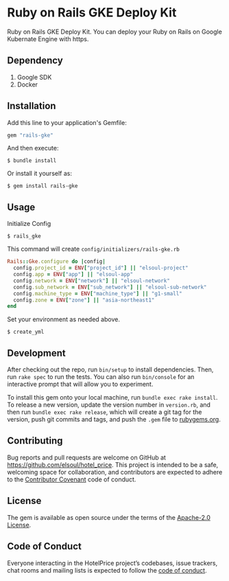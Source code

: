 # Ruby on Rails GKE Deploy Kit

Ruby on Rails GKE Deploy Kit. You can deploy your Ruby on Rails on Google Kubernate Engine with https.
## Dependency

1. Google SDK
2. Docker

## Installation

Add this line to your application's Gemfile:

```ruby
gem "rails-gke"
```

And then execute:

    $ bundle install

Or install it yourself as:

    $ gem install rails-gke

## Usage
Initialize Config

    $ rails_gke

This command will create `config/initializers/rails-gke.rb`

```ruby
Rails::Gke.configure do |config|
  config.project_id = ENV["project_id"] || "elsoul-project"
  config.app = ENV["app"] || "elsoul-app"
  config.network = ENV["network"] || "elsoul-network"
  config.sub_network = ENV["sub_network"] || "elsoul-sub-network"
  config.machine_type = ENV["machine_type"] || "g1-small"
  config.zone = ENV["zone"] || "asia-northeast1"
end
```
Set your environment as needed above.


    $ create_yml

## Development

After checking out the repo, run `bin/setup` to install dependencies. Then, run `rake spec` to run the tests. You can also run `bin/console` for an interactive prompt that will allow you to experiment.

To install this gem onto your local machine, run `bundle exec rake install`. To release a new version, update the version number in `version.rb`, and then run `bundle exec rake release`, which will create a git tag for the version, push git commits and tags, and push the `.gem` file to [rubygems.org](https://rubygems.org/gems/rails-gke).

## Contributing

Bug reports and pull requests are welcome on GitHub at https://github.com/elsoul/hotel_price. This project is intended to be a safe, welcoming space for collaboration, and contributors are expected to adhere to the [Contributor Covenant](http://contributor-covenant.org) code of conduct.

## License

The gem is available as open source under the terms of the [Apache-2.0 License](https://www.apache.org/licenses/LICENSE-2.0).

## Code of Conduct

Everyone interacting in the HotelPrice project’s codebases, issue trackers, chat rooms and mailing lists is expected to follow the [code of conduct](https://github.com/elsoul/rails-gke/blob/master/CODE_OF_CONDUCT.md).